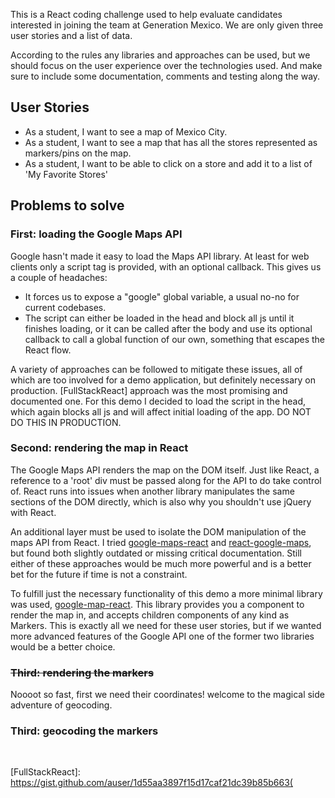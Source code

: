 This is a React coding challenge used to help evaluate candidates interested in joining the team at Generation Mexico. We are only given three user stories and a list of data.

According to the rules any libraries and approaches can be used, but we should focus on the user experience over the technologies used. And make sure to include some documentation, comments and testing along the way.

## User Stories

* As a student, I want to see a map of Mexico City.
* As a student, I want to see a map that has all the stores represented as markers/pins on the map.
* As a student, I want to be able to click on a store and add it to a list of 'My Favorite Stores'

## Problems to solve

### First: loading the Google Maps API
Google hasn't made it easy to load the Maps API library. At least for web clients only a script tag is provided, with an optional callback. This gives us a couple of headaches:

  * It forces us to expose a "google" global variable, a usual no-no for current codebases.
  * The script can either be loaded in the head and block all js until it finishes loading, or it can be called after the body and use its optional callback to call a global function of our own, something that escapes the React flow.

A variety of approaches can be followed to mitigate these issues, all of which are too involved for a demo application, but definitely necessary on production.
[FullStackReact] approach was the most promising and documented one. For this demo I decided to load the script in the head, which again blocks all js and will affect initial loading of the app. DO NOT DO THIS IN PRODUCTION.

### Second: rendering the map in React
The Google Maps API renders the map on the DOM itself. Just like React, a reference to a 'root' div must be passed along for the API to do take control of.
React runs into issues when another library manipulates the same sections of the DOM directly, which is also why you shouldn't use jQuery with React.

An additional layer must be used to isolate the DOM manipulation of the maps API from React. I tried [google-maps-react] and [react-google-maps], but found both slightly outdated or missing critical documentation. Still either of these approaches would be much more powerful and is a better bet for the future if time is not a constraint.

To fulfill just the necessary functionality of this demo a more minimal library was used, [google-map-react]. This library provides you a component to render the map in, and accepts children components of any kind as Markers.
This is exactly all we need for these user stories, but if we wanted more advanced features of the Google API one of the former two libraries would be a better choice.

### ~~Third: rendering the markers~~
Noooot so fast, first we need their coordinates! welcome to the magical side adventure of geocoding.

### Third: geocoding the markers
 

[google-maps-react]: https://github.com/fullstackreact/google-maps-react
[google-map-react]: https://github.com/istarkov/google-map-react
[react-google-maps]: https://github.com/tomchentw/react-google-maps
[FullStackReact]: https://gist.github.com/auser/1d55aa3897f15d17caf21dc39b85b663(